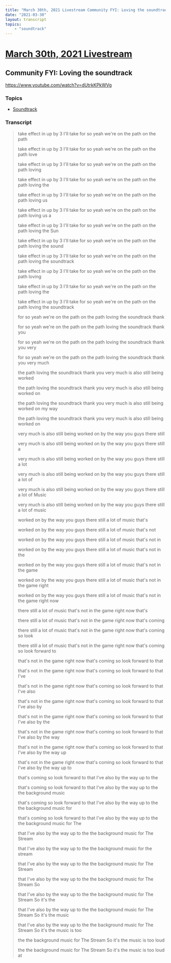 ```yaml
---
title: "March 30th, 2021 Livestream Community FYI: Loving the soundtrack"
date: "2021-03-30"
layout: transcript
topics:
    - "soundtrack"
---
```

# [March 30th, 2021 Livestream](../2021-03-30.md)
## Community FYI: Loving the soundtrack
https://www.youtube.com/watch?v=dUtrkKPkWVg

### Topics
* [Soundtrack](../topics/soundtrack.md)

### Transcript

> take effect in up by 3 I'll take
for so yeah we're on the path on
the path
>
> take effect in up by 3 I'll take
for so yeah we're on the path on
the path love
>
> take effect in up by 3 I'll take
for so yeah we're on the path on
the path loving
>
> take effect in up by 3 I'll take
for so yeah we're on the path on
the path loving the
>
> take effect in up by 3 I'll take
for so yeah we're on the path on
the path loving us
>
> take effect in up by 3 I'll take
for so yeah we're on the path on
the path loving us a
>
> take effect in up by 3 I'll take
for so yeah we're on the path on
the path loving the Sun
>
> take effect in up by 3 I'll take
for so yeah we're on the path on
the path loving the sound
>
> take effect in up by 3 I'll take
for so yeah we're on the path on
the path loving the soundtrack
>
> take effect in up by 3 I'll take
for so yeah we're on the path on
the path loving
>
> take effect in up by 3 I'll take
for so yeah we're on the path on
the path loving the
>
> take effect in up by 3 I'll take
for so yeah we're on the path on
the path loving the soundtrack
>
> for so yeah we're on the path on
the path loving the soundtrack
thank
>
> for so yeah we're on the path on
the path loving the soundtrack
thank you
>
> for so yeah we're on the path on
the path loving the soundtrack
thank you very
>
> for so yeah we're on the path on
the path loving the soundtrack
thank you very much
>
> the path loving the soundtrack
thank you very much is also
still being worked
>
> the path loving the soundtrack
thank you very much is also
still being worked on
>
> the path loving the soundtrack
thank you very much is also
still being worked on my way
>
> the path loving the soundtrack
thank you very much is also
still being worked on
>
> very much is also still being
worked on by the way you guys
there still
>
> very much is also still being
worked on by the way you guys
there still a
>
> very much is also still being
worked on by the way you guys
there still a lot
>
> very much is also still being
worked on by the way you guys
there still a lot of
>
> very much is also still being
worked on by the way you guys
there still a lot of Music
>
> very much is also still being
worked on by the way you guys
there still a lot of music
>
> worked on by the way you guys
there still a lot of music
that's
>
> worked on by the way you guys
there still a lot of music
that's not
>
> worked on by the way you guys
there still a lot of music
that's not in
>
> worked on by the way you guys
there still a lot of music
that's not in the
>
> worked on by the way you guys
there still a lot of music
that's not in the game
>
> worked on by the way you guys
there still a lot of music
that's not in the game right
>
> worked on by the way you guys
there still a lot of music
that's not in the game right now
>
> there still a lot of music
that's not in the game right now
that's
>
> there still a lot of music
that's not in the game right now
that's coming
>
> there still a lot of music
that's not in the game right now
that's coming so look
>
> there still a lot of music
that's not in the game right now
that's coming so look forward to
>
> that's not in the game right now
that's coming so look forward to
that
>
> that's not in the game right now
that's coming so look forward to
that I've
>
> that's not in the game right now
that's coming so look forward to
that I've also
>
> that's not in the game right now
that's coming so look forward to
that I've also by
>
> that's not in the game right now
that's coming so look forward to
that I've also by the
>
> that's not in the game right now
that's coming so look forward to
that I've also by the way
>
> that's not in the game right now
that's coming so look forward to
that I've also by the way up
>
> that's not in the game right now
that's coming so look forward to
that I've also by the way up to
>
> that's coming so look forward to
that I've also by the way up to
the
>
> that's coming so look forward to
that I've also by the way up to
the the background music
>
> that's coming so look forward to
that I've also by the way up to
the the background music for
>
> that's coming so look forward to
that I've also by the way up to
the the background music for The
>
> that I've also by the way up to
the the background music for The
Stream
>
> that I've also by the way up to
the the background music for the
stream
>
> that I've also by the way up to
the the background music for The
Stream
>
> that I've also by the way up to
the the background music for The
Stream So
>
> that I've also by the way up to
the the background music for The
Stream So it's the
>
> that I've also by the way up to
the the background music for The
Stream So it's the music
>
> that I've also by the way up to
the the background music for The
Stream So it's the music is too
>
> the the background music for The
Stream So it's the music is too
loud
>
> the the background music for The
Stream So it's the music is too
loud at
